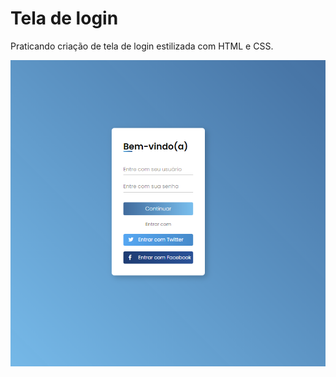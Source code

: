 # Tela de login 

Praticando criação de tela de login estilizada com HTML e CSS.

![](https://github.com/izepon/login-social-link/blob/main/assets/login-screen.PNG)
